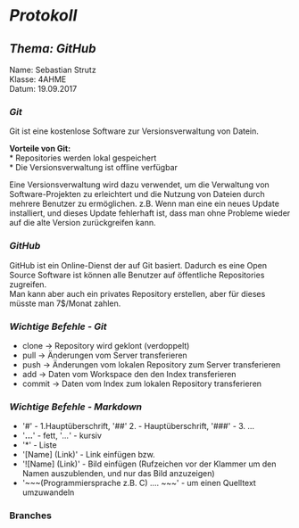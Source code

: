 # *Protokoll*
## *Thema: GitHub*
 Name:   Sebastian Strutz  
 Klasse: 4AHME  
 Datum: 19.09.2017  
 ### *Git*
 Git ist eine kostenlose Software zur Versionsverwaltung von Datein.  
 
 **Vorteile von Git:**  
        * Repositories werden lokal gespeichert  
        * Die Versionsverwaltung ist offline verfügbar  
        
Eine Versionsverwaltung wird dazu verwendet, um die Verwaltung von Software-Projekten zu erleichtert und die Nutzung von Dateien durch mehrere Benutzer zu ermöglichen. z.B. Wenn man eine ein neues Update installiert, und dieses Update fehlerhaft ist, dass man ohne Probleme wieder auf die alte Version zurückgreifen kann.
 
 ### *GitHub*
 GitHub ist ein Online-Dienst der auf Git basiert.
 Dadurch es eine Open Source Software ist können alle Benutzer auf öffentliche Repositories zugreifen.    
 Man kann aber auch ein privates Repository erstellen, aber für dieses müsste man 7$/Monat zahlen.
 
### *Wichtige Befehle - Git*
* clone  -> Repository wird geklont (verdoppelt)
* pull   -> Änderungen vom Server transferieren
* push   -> Änderungen vom lokalen Repository zum Server transferieren
* add    -> Daten vom Workspace den den Index transferieren
* commit -> Daten vom Index zum lokalen Repository transferieren

### *Wichtige Befehle - Markdown*
* '#' - 1.Hauptüberschrift, '##' 2. - Hauptüberschrift, '###' - 3. ...
* '**...**' - fett, '*...*' - kursiv
* '*' - Liste
* '[Name] (Link)'  - Link einfügen bzw.  
* '![Name] (Link)' - Bild einfügen (Rufzeichen vor der Klammer um den Namen auszublenden, und nur das Bild anzuzeigen)
* '~~~(Programmiersprache z.B. C) .... ~~~' - um einen Quelltext umzuwandeln

### Branches
